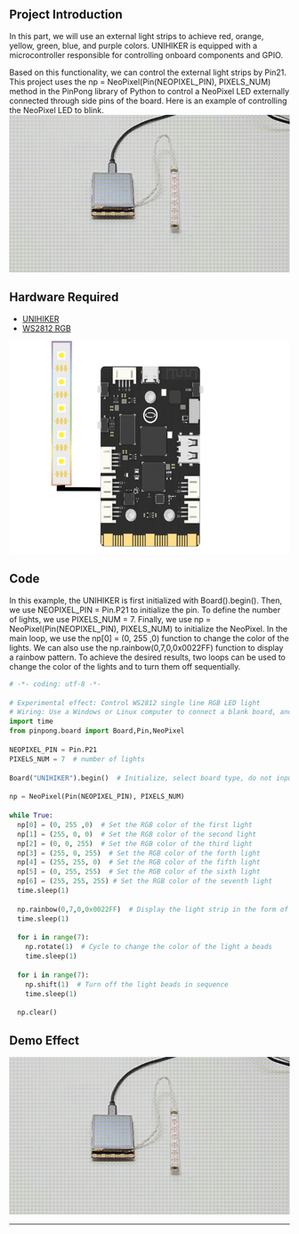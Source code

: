 ## **Project Introduction**
In this part, we will use an external light strips to achieve red, orange, yellow, green, blue, and purple colors.
UNIHIKER is equipped with a microcontroller responsible for controlling onboard components and GPIO.   

Based on this functionality, we can control the external light strips by Pin21. This project uses the np = NeoPixel(Pin(NEOPIXEL_PIN), PIXELS_NUM) method in the PinPong library of Python to control a NeoPixel LED externally connected through side pins of the board.
Here is an example of controlling the NeoPixel LED to blink.
![2-480P[00h00m00s-00h00m07s].gif](img/2_Colourful_Light_Strip/1721282022249-1ad244eb-5d0a-41f5-9850-052c6ae63bf6.gif)
## **Hardware Required**

- [UNIHIKER](https://www.dfrobot.com/product-2691.html)
- [WS2812 RGB](https://www.dfrobot.com.cn/goods-2629.html)

![位图.png](img/2_Colourful_Light_Strip/1720151071965-9ea00f50-9a4f-46b7-801e-1c4a6425cce5.png)
## **Code**
In this example, the UNIHIKER is first initialized with Board().begin(). Then, we use NEOPIXEL_PIN = Pin.P21 to initialize the pin. To define the number of lights, we use PIXELS_NUM = 7. Finally, we use np = NeoPixel(Pin(NEOPIXEL_PIN), PIXELS_NUM) to initialize the NeoPixel. In the main loop, we use the np[0] = (0, 255 ,0) function to change the color of the lights. We can also use the np.rainbow(0,7,0,0x0022FF) function to display a rainbow pattern. To achieve the desired results, two loops can be used to change the color of the lights and to turn them off sequentially.
```python
# -*- coding: utf-8 -*-

# Experimental effect: Control WS2812 single line RGB LED light
# Wiring: Use a Windows or Linux computer to connect a blank board, and connect the ws2812 light to the p21 port
import time
from pinpong.board import Board,Pin,NeoPixel

NEOPIXEL_PIN = Pin.P21
PIXELS_NUM = 7  # number of lights

Board("UNIHIKER").begin()  # Initialize, select board type, do not input board type for automatic recognition

np = NeoPixel(Pin(NEOPIXEL_PIN), PIXELS_NUM)

while True:
  np[0] = (0, 255 ,0)  # Set the RGB color of the first light
  np[1] = (255, 0, 0)  # Set the RGB color of the second light
  np[2] = (0, 0, 255)  # Set the RGB color of the third light
  np[3] = (255, 0, 255)  # Set the RGB color of the forth light
  np[4] = (255, 255, 0)  # Set the RGB color of the fifth light
  np[5] = (0, 255, 255)  # Set the RGB color of the sixth light
  np[6] = (255, 255, 255) # Set the RGB color of the seventh light
  time.sleep(1)

  np.rainbow(0,7,0,0x0022FF)  # Display the light strip in the form of a rainbow
  time.sleep(1)

  for i in range(7):
    np.rotate(1)  # Cycle to change the color of the light a beads
    time.sleep(1)

  for i in range(7):
    np.shift(1)  # Turn off the light beads in sequence
    time.sleep(1)

  np.clear()
```
## **Demo Effect**
![2-480P[00h00m00s-00h00m07s].gif](img/2_Colourful_Light_Strip/1721282070837-c76388ff-0d8b-4a56-982b-593a09caea0b.gif)


---
